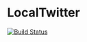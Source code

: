 LocalTwitter
============

[![Build Status](https://travis-ci.org/bluemoep/LocalTwitter.svg)](https://travis-ci.org/bluemoep/LocalTwitter)
